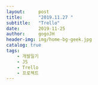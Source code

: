 ```yaml
---
layout:     post
title:      "2019.11.27 "
subtitle:   "Trello"
date:       2019-11-25
author:     gogoJH
header-img: img/home-bg-geek.jpg
catalog: true
tags:
    - 개발일기
    - JS
    - Trello
    - 프로젝트
---
```

<!--stackedit_data:
eyJoaXN0b3J5IjpbLTEyNjMwOTE4MTNdfQ==
-->